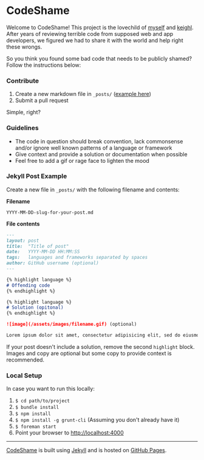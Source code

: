 # CodeShame

Welcome to CodeShame! This project is the lovechild of [myself](//github.com/robojack) and [keighl](//github.com/keighl). After years of reviewing terrible code from supposed web and app developers, we figured we had to share it with the world and help right these wrongs.

So you think you found some bad code that needs to be publicly shamed? Follow the instructions below:

### Contribute
1. Create a new markdown file in `_posts/` ([example here](#jekyll-post-example))
1. Submit a pull request

Simple, right?

### Guidelines
- The code in question should break convention, lack commonsense and/or ignore well known patterns of a language or framework
- Give context and provide a solution or documentation when possible
- Feel free to add a gif or rage face to lighten the mood

### Jekyll Post Example
Create a new file in `_posts/` with the following filename and contents:

**Filename**
```
YYYY-MM-DD-slug-for-your-post.md
```

**File contents**
``` markdown
---
layout: post
title:  "Title of post"
date:   YYYY-MM-DD HH:MM:SS
tags:   languages and frameworks separated by spaces
author: GitHub username (optional)
---

{% highlight language %}
# Offending code
{% endhighlight %}

{% highlight language %}
# Solution (opitonal)
{% endhighlight %}

![image](/assets/images/filename.gif) (optional)

Lorem ipsum dolor sit amet, consectetur adipisicing elit, sed do eiusmod. (optional)
```

If your post doesn't include a solution, remove the second `highlight` block. Images and copy are optional but some copy to provide context is recommended.

### Local Setup
In case you want to run this locally:

1. `$ cd path/to/project`
1. `$ bundle install`
1. `$ npm install`
1. `$ npm install -g grunt-cli` (Assuming you don't already have it)
1. `$ foreman start`
1. Point your browser to [http://localhost:4000](http://localhost:4000)

---

[CodeShame](//codesha.me) is built using [Jekyll](//jekyllrb.com) and is hosted on [GitHub Pages](//pages.github.com).

